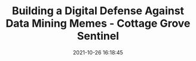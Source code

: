 ---
"title": "Building a Digital Defense Against Data Mining Memes - Cottage Grove Sentinel"
"date": "2021-10-26 16:18:45"
"feed_name": "GOOGLENEWSMINING"
"feed_website": "https://news.google.com/search?q=mining%2Bincident&hl=en-US&gl=US&ceid=US:en"
"feed_rss": "https://news.google.com/rss/search?q=mining%2Bincident&hl=en-US&gl=US&ceid=US:en"
"link": "https://cgsentinel.com/article/building-a-digital-defense-against-data-mining-memes"
"source": "{'href': 'https://cgsentinel.com', 'title': 'Cottage Grove Sentinel'}"
"file": "_posts/2021-1-1-bef5352206715aae567e23c90eaf9141484ccdf7.md"
"accident": "0"
"drilling": "0"
"dead": "0"
"injured": "0"
"arrested": "0"
"place": "unknown place"
"where": "unknown site"
"causes": "unknown"
"place_uri": "unknown place"
---